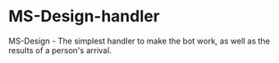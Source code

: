 # MS-Design-handler
MS-Design - The simplest handler to make the bot work, as well as the results of a person's arrival.
